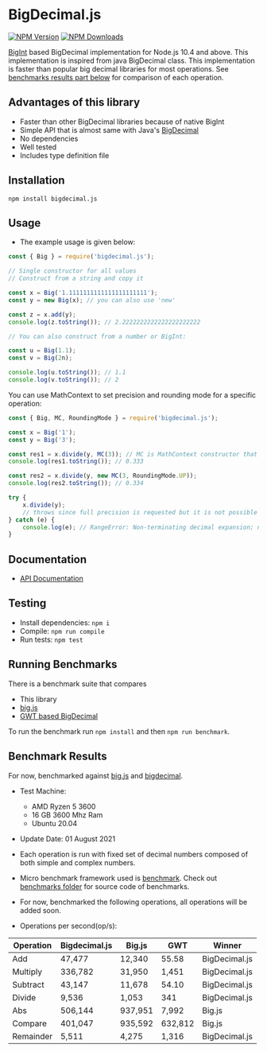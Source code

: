 # BigDecimal.js

[![NPM Version][npm-image]][npm-url]
[![NPM Downloads][downloads-image]][downloads-url]

[BigInt](https://developer.mozilla.org/en-US/docs/Web/JavaScript/Reference/Global_Objects/BigInt) based BigDecimal implementation for Node.js 10.4 and above.
This implementation is inspired from java BigDecimal class. This implementation is faster than popular big decimal libraries for most operations.
See [benchmarks results part below](https://github.com/srknzl/bigdecimal.js#benchmark-results) for comparison of each operation.

## Advantages of this library

* Faster than other BigDecimal libraries because of native BigInt
* Simple API that is almost same with Java's [BigDecimal](https://docs.oracle.com/en/java/javase/16/docs/api/java.base/java/math/BigDecimal.html)
* No dependencies
* Well tested
* Includes type definition file

## Installation

```
npm install bigdecimal.js
```

## Usage

* The example usage is given below:

```javascript
const { Big } = require('bigdecimal.js');

// Single constructor for all values
// Construct from a string and copy it

const x = Big('1.1111111111111111111111');
const y = new Big(x); // you can also use 'new'

const z = x.add(y);
console.log(z.toString()); // 2.2222222222222222222222

// You can also construct from a number or BigInt:

const u = Big(1.1);
const v = Big(2n);

console.log(u.toString()); // 1.1
console.log(v.toString()); // 2
```

You can use MathContext to set precision and rounding mode for a specific operation:

```javascript
const { Big, MC, RoundingMode } = require('bigdecimal.js');

const x = Big('1');
const y = Big('3');

const res1 = x.divide(y, MC(3)); // MC is MathContext constructor that can be used without `new`
console.log(res1.toString()); // 0.333

const res2 = x.divide(y, new MC(3, RoundingMode.UP));
console.log(res2.toString()); // 0.334

try {
    x.divide(y);
    // throws since full precision is requested but it is not possible
} catch (e) {
    console.log(e); // RangeError: Non-terminating decimal expansion; no exact representable decimal result.
}
```
## Documentation

* [API Documentation](https://srknzl.github.io/bigdecimal.js/api/current/docs)

## Testing

* Install dependencies: `npm i`
* Compile: `npm run compile`
* Run tests: `npm test`

## Running Benchmarks

There is a benchmark suite that compares

* This library
* [big.js](https://github.com/MikeMcl/big.js)
* [GWT based BigDecimal](https://github.com/iriscouch/bigdecimal.js)

To run the benchmark run `npm install` and then `npm run benchmark`.

## Benchmark Results

For now, benchmarked against [big.js](https://www.npmjs.com/package/big.js) and [bigdecimal](https://www.npmjs.com/package/bigdecimal).

* Test Machine:
  * AMD Ryzen 5 3600
  * 16 GB 3600 Mhz Ram
  * Ubuntu 20.04
* Update Date: 01 August 2021

* Each operation is run with fixed set of decimal numbers composed of both simple and complex numbers.
* Micro benchmark framework used is [benchmark](https://www.npmjs.com/package/benchmark). Check out [benchmarks folder](https://github.com/srknzl/bigdecimal.js/tree/main/benchmarks) for source code of benchmarks.
* For now, benchmarked the following operations, all operations will be added soon.
* Operations per second(op/s):

| Operation | Bigdecimal.js | Big.js | GWT | Winner |
| --- | --- | --- | --- | --- |
| Add | 47,477 | 12,340 | 55.58 | BigDecimal.js |
| Multiply | 336,782 | 31,950 | 1,451 | BigDecimal.js |
| Subtract | 43,147 | 11,678 | 54.10 | BigDecimal.js |
| Divide | 9,536 | 1,053 | 341 | BigDecimal.js |
| Abs | 506,144 | 937,951 | 7,992 | Big.js |
| Compare | 401,047 | 935,592 | 632,812 | Big.js |
| Remainder | 5,511 | 4,275 | 1,316 | BigDecimal.js |

[npm-image]: https://img.shields.io/npm/v/bigdecimal.js.svg
[npm-url]: https://npmjs.org/package/bigdecimal.js
[downloads-image]: https://img.shields.io/npm/dm/bigdecimal.js.svg
[downloads-url]: https://npmcharts.com/compare/bigdecimal.js?minimal=true
